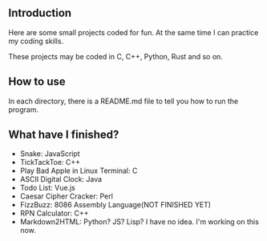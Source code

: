 ## Introduction

Here are some small projects coded for fun. At the same time I can practice my coding skills.

These projects may be coded in C, C++, Python, Rust and so on.

## How to use

In each directory, there is a README.md file to tell you how to run the program.

## What have I finished?
- Snake: JavaScript
- TickTackToe: C++
- Play Bad Apple in Linux Terminal: C
- ASCII Digital Clock: Java
- Todo List: Vue.js
- Caesar Cipher Cracker: Perl
- FizzBuzz: 8086 Assembly Language(NOT FINISHED YET)
- RPN Calculator: C++
- Markdown2HTML: Python? JS? Lisp? I have no idea. I'm working on this now.